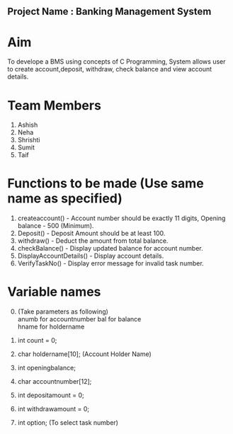 ## Project Name : Banking Management System  

# Aim  
To develope a BMS using concepts of C Programming, System allows user to create account,deposit, withdraw, check balance and view       account details.  

# Team Members   
  1. Ashish  
  2. Neha  
  3. Shrishti  
  4. Sumit  
  5. Taif  

# Functions to be made  (Use same name as specified)
  1. createaccount()  -  Account number should be exactly 11 digits, Opening balance - 500 (Minimum).   
  2. Deposit()        -  Deposit Amount should be at least 100.    
  3. withdraw()       -  Deduct the amount from total balance.  
  4. checkBalance()   -  Display updated balance for account number.  
  5. DisplayAccountDetails() -  Display account details.  
  6. VerifyTaskNo()   - Display error message for invalid task number.  
  
   
# Variable names    
0. (Take parameters as following)  
    anumb for accountnumber
    bal for balance  
    hname for holdername     

1. int count = 0;
2. char holdername[10];    (Account Holder Name)
3. int openingbalance;      
4. char accountnumber[12]; 
5. int depositamount = 0;
6. int withdrawamount = 0;
7. int option;              (To select task number)